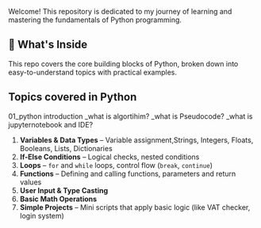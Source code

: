 Welcome! This repository is dedicated to my journey of learning and mastering the fundamentals of Python programming.

## 📘 What's Inside
This repo covers the core building blocks of Python, broken down into easy-to-understand topics with practical examples.


## Topics covered in Python

01_python introduction
_what is algortihim?
_what is Pseudocode?
_what is jupyternotebook and IDE?


1. **Variables & Data Types** – Variable assignment,Strings, Integers, Floats, Booleans, Lists, Dictionaries
2. **If-Else Conditions** – Logical checks, nested conditions
3. **Loops** – `for` and `while` loops, control flow (`break`, `continue`)
4. **Functions** – Defining and calling functions, parameters and return values
5. **User Input & Type Casting**
6. **Basic Math Operations**
7. **Simple Projects** – Mini scripts that apply basic logic (like VAT checker, login system)



